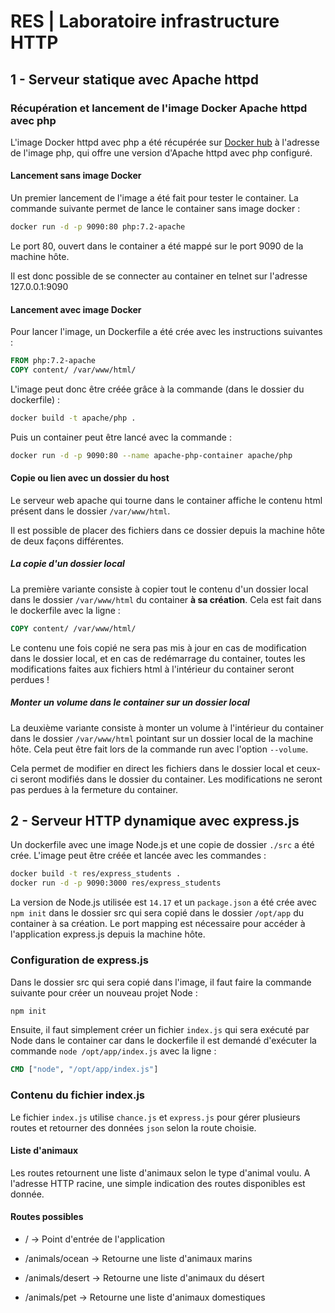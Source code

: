 # RES | Laboratoire infrastructure HTTP

## 1 - Serveur statique avec Apache httpd

### Récupération et lancement de l'image Docker Apache httpd avec php

L'image Docker httpd avec php a été récupérée sur [Docker hub](https://hub.docker.com/_/php/) à l'adresse de l'image php, qui offre une version d'Apache httpd avec php configuré.

#### Lancement sans image Docker

Un premier lancement de l'image a été fait pour tester le container. La commande suivante permet de lance le container sans image docker :

```sh
docker run -d -p 9090:80 php:7.2-apache
```

Le port 80, ouvert dans le container a été mappé sur le port 9090 de la machine hôte.

Il est donc possible de se connecter au container en telnet sur l'adresse 127.0.0.1:9090

#### Lancement avec image Docker

Pour lancer l'image, un Dockerfile a été crée avec les instructions suivantes :

```dockerfile
FROM php:7.2-apache
COPY content/ /var/www/html/
```

L'image peut donc être créée grâce à la commande (dans le dossier du dockerfile) :

```sh
docker build -t apache/php .
```

Puis un container peut être lancé avec la commande :

```sh
docker run -d -p 9090:80 --name apache-php-container apache/php
```

#### Copie ou lien avec un dossier du host

Le serveur web apache qui tourne dans le container affiche le contenu html présent dans le dossier `/var/www/html`.

Il est possible de placer des fichiers dans ce dossier depuis la machine hôte de deux façons différentes.

##### La copie d'un dossier local

La première variante consiste à copier tout le contenu d'un dossier local dans le dossier `/var/www/html` du container **à sa création**. Cela est fait dans le dockerfile avec la ligne :

```dockerfile
COPY content/ /var/www/html/
```

Le contenu une fois copié ne sera pas mis à jour en cas de modification dans le dossier local, et en cas de redémarrage du container, toutes les modifications faites aux fichiers html à l'intérieur du container seront perdues !

##### Monter un volume dans le container sur un dossier local

La deuxième variante consiste à monter un volume à l'intérieur du container dans le dossier `/var/www/html` pointant sur un dossier local de la machine hôte. Cela peut être fait lors de la commande run avec l'option `--volume`.

Cela permet de modifier en direct les fichiers dans le dossier local et ceux-ci seront modifiés dans le dossier du container. Les modifications ne seront pas perdues à la fermeture du container.

## 2 - Serveur HTTP dynamique avec express.js

Un dockerfile avec une image Node.js et une copie de dossier `./src` a été crée. L'image peut être créée et lancée avec les commandes :

```sh
docker build -t res/express_students .
docker run -d -p 9090:3000 res/express_students
```

La version de Node.js utilisée est `14.17` et un `package.json` a été crée avec `npm init` dans le dossier src qui sera copié dans le dossier `/opt/app` du container à sa création. Le port mapping est nécessaire pour accéder à l'application express.js depuis la machine hôte.

### Configuration de express.js

Dans le dossier src qui sera copié dans l'image, il faut faire la commande suivante pour créer un nouveau projet Node :

```sh
npm init
```

Ensuite, il faut simplement créer un fichier `index.js` qui sera exécuté par Node dans le container car dans le dockerfile il est demandé d'exécuter la commande `node /opt/app/index.js` avec la ligne :

```dockerfile
CMD ["node", "/opt/app/index.js"]
```

### Contenu du fichier index.js

Le fichier `index.js` utilise `chance.js` et `express.js` pour gérer plusieurs routes et retourner des données `json` selon la route choisie.

#### Liste d'animaux

Les routes retournent une liste d'animaux selon le type d'animal voulu. A l'adresse HTTP racine, une simple indication des routes disponibles est donnée.

#### Routes possibles

- / -> Point d'entrée de l'application

- /animals/ocean -> Retourne une liste d'animaux marins
- /animals/desert -> Retourne une liste d'animaux du désert
- /animals/pet -> Retourne une liste d'animaux domestiques

